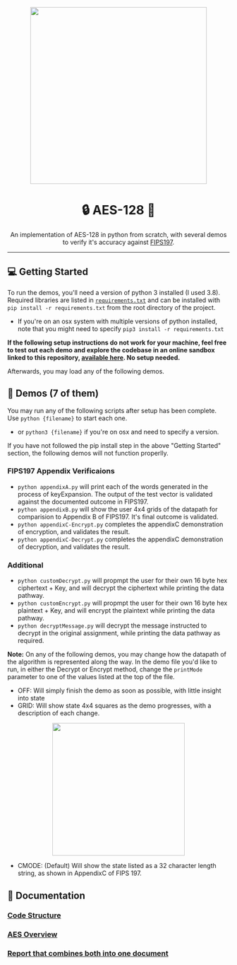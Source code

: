 <p align="center">
  <a href="/"><img align="center" width="400" src="https://i.imgur.com/IFiBDHe.png"></a>
  <h1 align="center">🔒 AES-128 🐍</h1>
</p>
<p align="center">
  An implementation of AES-128 in python from scratch, with several demos to verify it's accuracy against <a href="https://nvlpubs.nist.gov/nistpubs/FIPS/NIST.FIPS.197.pdf">FIPS197</a>. 
</p>

---

## 💻 Getting Started
To run the demos, you'll need a version of python 3 installed (I used 3.8). Required libraries are listed in [`requirements.txt`](https://github.com/bmitchinson/AES-128/blob/master/requirements.txt) and can be installed with `pip install -r requirements.txt` from the root directory of the project.
- If you're on an osx system with multiple versions of python installed, note that you might need to specify `pip3 install -r requirements.txt`

**If the following setup instructions do not work for your machine, feel free to test out each demo and explore the codebase in an online sandbox linked to this repository, [available here](https://repl.it/@bmitchinson/AES-128). No setup needed.**

Afterwards, you may load any of the following demos.

## 🔑 Demos (7 of them)
You may run any of the following scripts after setup has been complete. Use `python {filename}` to start each one. 
- or `python3 {filename}` if you're on osx and need to specify a version.

If you have not followed the pip install step in the above "Getting Started" section, the following demos will not function properlly.

### FIPS197 Appendix Verificaions
- `python appendixA.py` will print each of the words generated in the process of keyExpansion. The output of the test vector is validated against the documented outcome in FIPS197.
- `python appendixB.py` will show the user 4x4 grids of the datapath for comparision to Appendix B of FIPS197. It's final outcome is validated.
- `python appendixC-Encrypt.py` completes the appendixC demonstration of encryption, and validates the result.
- `python appendixC-Decrypt.py` completes the appendixC demonstration of decryption, and validates the result.

### Additional
- `python customDecrypt.py` will propmpt the user for their own 16 byte hex ciphertext + Key, and will decrypt the ciphertext while printing the data pathway.
- `python customEncrypt.py` will propmpt the user for their own 16 byte hex plaintext + Key, and will encrypt the plaintext while printing the data pathway.
- `python decryptMessage.py` will decrypt the message instructed to decrypt in the original assignment, while printing the data pathway as required.


**Note:** On any of the following demos, you may change how the datapath of the algorithm is represented along the way. In the demo file you'd like to run, in either the Decrypt or Encrypt method, change the `printMode` parameter to one of the values listed at the top of the file.
- OFF: Will simply finish the demo as soon as possible, with little insight into state
- GRID: Will show state 4x4 squares as the demo progresses, with a description of each change.
<p align="center">
  <img align="center" width="300" src="https://i.imgur.com/rMmGXN7.png">
</p>

- CMODE: (Default) Will show the state listed as a 32 character length string, as shown in AppendixC of FIPS 197. 

## 📝 Documentation
### [Code Structure](https://github.com/bmitchinson/AES-128/wiki/Code-Structure)
### [AES Overview](https://github.com/bmitchinson/AES-128/wiki/AES-Overview)
### [Report that combines both into one document](https://github.com/bmitchinson/AES-128/wiki.pdf)


